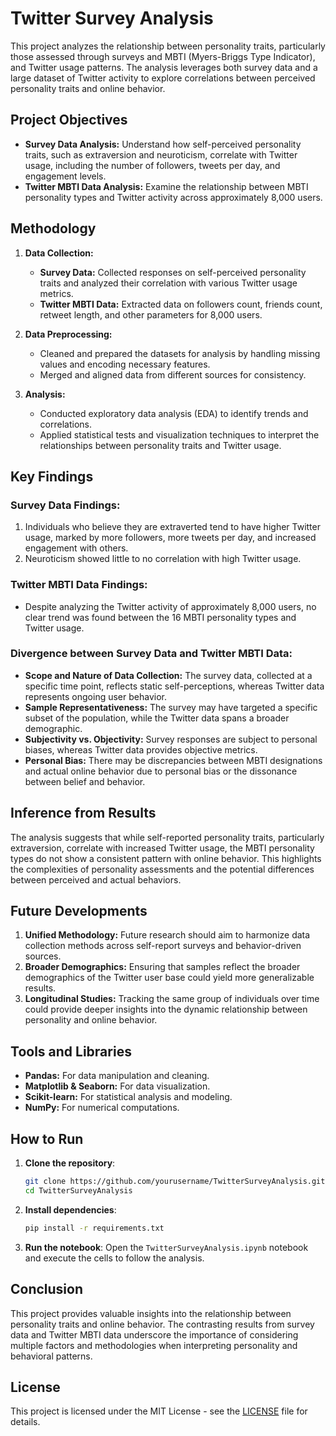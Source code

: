 # Twitter Survey Analysis

This project analyzes the relationship between personality traits, particularly those assessed through surveys and MBTI (Myers-Briggs Type Indicator), and Twitter usage patterns. The analysis leverages both survey data and a large dataset of Twitter activity to explore correlations between perceived personality traits and online behavior.

## Project Objectives

- **Survey Data Analysis:** Understand how self-perceived personality traits, such as extraversion and neuroticism, correlate with Twitter usage, including the number of followers, tweets per day, and engagement levels.
- **Twitter MBTI Data Analysis:** Examine the relationship between MBTI personality types and Twitter activity across approximately 8,000 users.

## Methodology

1. **Data Collection:**
   - **Survey Data:** Collected responses on self-perceived personality traits and analyzed their correlation with various Twitter usage metrics.
   - **Twitter MBTI Data:** Extracted data on followers count, friends count, retweet length, and other parameters for 8,000 users.

2. **Data Preprocessing:**
   - Cleaned and prepared the datasets for analysis by handling missing values and encoding necessary features.
   - Merged and aligned data from different sources for consistency.

3. **Analysis:**
   - Conducted exploratory data analysis (EDA) to identify trends and correlations.
   - Applied statistical tests and visualization techniques to interpret the relationships between personality traits and Twitter usage.

## Key Findings

### Survey Data Findings:
1. Individuals who believe they are extraverted tend to have higher Twitter usage, marked by more followers, more tweets per day, and increased engagement with others.
2. Neuroticism showed little to no correlation with high Twitter usage.

### Twitter MBTI Data Findings:
- Despite analyzing the Twitter activity of approximately 8,000 users, no clear trend was found between the 16 MBTI personality types and Twitter usage.

### Divergence between Survey Data and Twitter MBTI Data:
- **Scope and Nature of Data Collection:** The survey data, collected at a specific time point, reflects static self-perceptions, whereas Twitter data represents ongoing user behavior.
- **Sample Representativeness:** The survey may have targeted a specific subset of the population, while the Twitter data spans a broader demographic.
- **Subjectivity vs. Objectivity:** Survey responses are subject to personal biases, whereas Twitter data provides objective metrics.
- **Personal Bias:** There may be discrepancies between MBTI designations and actual online behavior due to personal bias or the dissonance between belief and behavior.

## Inference from Results

The analysis suggests that while self-reported personality traits, particularly extraversion, correlate with increased Twitter usage, the MBTI personality types do not show a consistent pattern with online behavior. This highlights the complexities of personality assessments and the potential differences between perceived and actual behaviors.

## Future Developments

1. **Unified Methodology:** Future research should aim to harmonize data collection methods across self-report surveys and behavior-driven sources.
2. **Broader Demographics:** Ensuring that samples reflect the broader demographics of the Twitter user base could yield more generalizable results.
3. **Longitudinal Studies:** Tracking the same group of individuals over time could provide deeper insights into the dynamic relationship between personality and online behavior.

## Tools and Libraries

- **Pandas:** For data manipulation and cleaning.
- **Matplotlib & Seaborn:** For data visualization.
- **Scikit-learn:** For statistical analysis and modeling.
- **NumPy:** For numerical computations.

## How to Run

1. **Clone the repository**:
    ```bash
    git clone https://github.com/yourusername/TwitterSurveyAnalysis.git
    cd TwitterSurveyAnalysis
    ```

2. **Install dependencies**:
    ```bash
    pip install -r requirements.txt
    ```

3. **Run the notebook**:
    Open the `TwitterSurveyAnalysis.ipynb` notebook and execute the cells to follow the analysis.

## Conclusion

This project provides valuable insights into the relationship between personality traits and online behavior. The contrasting results from survey data and Twitter MBTI data underscore the importance of considering multiple factors and methodologies when interpreting personality and behavioral patterns.

## License

This project is licensed under the MIT License - see the [LICENSE](LICENSE) file for details.
